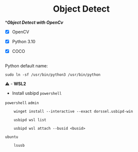 <h1 align="center">Object Detect</h1>



****Object Detect with OpenCv***

- [x] OpenCV
- [x] Python 3.10
- [x] COCO


##

Python default name:

```
sudo ln -sf /usr/bin/python3 /usr/bin/python
```

⚠️ - **WSL2**
   
   
- Install usbipd `powershell`

`powershell` `admin`
```
    winget install --interactive --exact dorssel.usbipd-win
```
```
    usbipd wsl list
```
```
    usbipd wsl attach --busid <busid>
```
`ubuntu`
```
    lsusb
```


    
    
    
   
    
